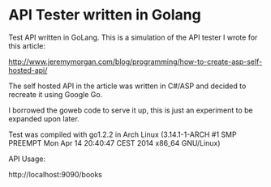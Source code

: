 API Tester written in Golang
===============

Test API written in GoLang. This is a simulation of the API tester I wrote for this article:

http://www.jeremymorgan.com/blog/programming/how-to-create-asp-self-hosted-api/

The self hosted API in the article was written in C#/ASP and decided to recreate it using Google Go.

I borrowed the goweb code to serve it up, this is just an experiment to be expanded upon later. 

Test was compiled with go1.2.2 in Arch Linux (3.14.1-1-ARCH #1 SMP PREEMPT Mon Apr 14 20:40:47 CEST 2014 x86_64 GNU/Linux)

API Usage:

http://localhost:9090/books

